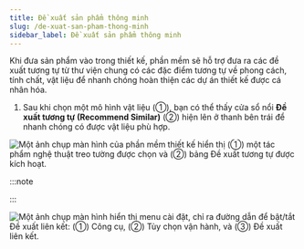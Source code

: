 ```yaml
---
title: Đề xuất sản phẩm thông minh
slug: /de-xuat-san-pham-thong-minh
sidebar_label: Đề xuất sản phẩm thông minh
---
```


Khi đưa sản phẩm vào trong thiết kế, phần mềm sẽ hỗ trợ đưa ra các đề xuất tương tự từ thư viện chung có các đặc điểm tương tự về phong cách, tính chất, vật liệu để nhanh chóng hoàn thiện các dự án thiết kế được cá nhân hóa.

1. Sau khi chọn một mô hình vật liệu (①), bạn có thể thấy cửa sổ nổi **Đề xuất tương tự (Recommend Similar)** (②) hiện lên ở thanh bên trái để nhanh chóng có được vật liệu phù hợp.

![Một ảnh chụp màn hình của phần mềm thiết kế hiển thị (①) một tác phẩm nghệ thuật treo tường được chọn và (②) bảng Đề xuất tương tự được kích hoạt.](https://storage.googleapis.com/jegavn_kb/image_jegavn/209.1.png)

:::note

:::

![Một ảnh chụp màn hình hiển thị menu cài đặt, chỉ ra đường dẫn để bật/tắt Đề xuất liên kết: (①) Công cụ, (②) Tùy chọn vận hành, và (③) Đề xuất liên kết.](https://storage.googleapis.com/jegavn_kb/image_jegavn/209.2.png)